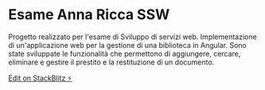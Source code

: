 # Esame Anna Ricca SSW
Progetto realizzato per l'esame di Sviluppo di servizi web. 
Implementazione di un'applicazione web per la gestione di una biblioteca in Angular. Sono state sviluppate le funzionalità che permettono di aggiungere, cercare, eliminare e gestire il prestito e la restituzione di un documento.

[Edit on StackBlitz ⚡️](https://stackblitz.com/edit/angular-j3ezcv)